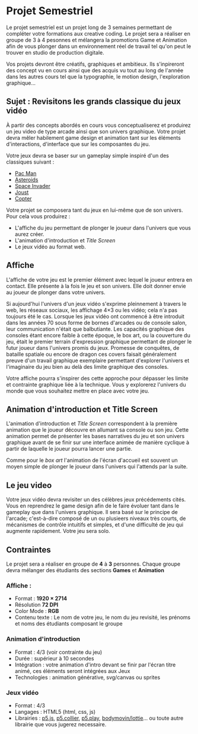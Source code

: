 # Projet Semestriel
Le projet semestriel est un projet long de 3 semaines permettant de compléter votre formations aux creative coding. Le projet sera a réaliser en groupe de 3 à 4 pesonnes et mélangera la promotions Game et Animation afin de vous plonger dans un environnement réel de travail tel qu'on peut le trouver en studio de production digitale.

Vos projets devront être créatifs, graphiques et ambitieux. Ils s'inpireront des concept vu en cours ainsi que des acquis vu tout au long de l'année dans les autres cours tel que la typographie, le motion design, l'exploration graphique...

## Sujet : Revisitons les grands classique du jeux vidéo
À partir des concepts abordés en cours vous conceptualiserez et produirez un jeu video de type arcade ainsi que son univers graphique. Votre projet devra mêler habilement game design et animation tant sur les éléments d'interactions, d'interface que sur les composantes du jeu.

Votre jeux devra se baser sur un gameplay simple inspiré d'un des classiques suivant :

* [Pac Man](https://en.wikipedia.org/wiki/Pac-Man)
* [Asteroids](https://en.wikipedia.org/wiki/Asteroids_(video_game))
* [Space Invader](https://en.wikipedia.org/wiki/Space_Invaders)
* [Joust](https://en.wikipedia.org/wiki/Joust_(video_game))
* [Copter](http://helicoptergame.wikia.com/wiki/Helicopter_Game_Wiki)

Votre projet se composera tant du jeux en lui-même que de son univers. Pour cela vous produirez :

* L'affiche du jeu permettant de plonger le joueur dans l'univers que vous aurez créer.
* L'animation d'introduction et _Title Screen_
* Le jeux vidéo au format web.

## Affiche
L'affiche de votre jeu est le premier élément avec lequel le joueur entrera en contact. Elle présente à la fois le jeu et son univers. Elle doit donner envie au joueur de plonger dans votre univers.

Si aujourd'hui l'univers d'un jeux vidéo s'exprime pleinnement à travers le web, les réseaux sociaux, les affichage 4×3 ou les vidéo; cela n'a pas toujours été le cas. Lorsque les jeux vidéo ont commencé à être introduit dans les années 70 sous forme de bornes d'arcades ou de console salon, leur communication n'était que balbutiante. Les capacités graphique des consoles étant encore faible à cette époque, le box art, ou la couverture du jeu, était le premier terrain d'expression graphique permettant de plonger le futur joueur dans l'univers promis du jeux. Promesse de conquêtes, de bataille spatiale ou encore de dragon ces covers faisait généralement preuve d'un travail graphique exemplaire permettant d'explorer l'univers et l'imaginaire du jeu bien au delà des limite graphique des consoles.

Votre affiche pourra s'inspirer des cette approche pour dépasser les limite et contrainte graphique liée à la technique. Vous y explorerez l'univers du monde que vous souhaitez mettre en place avec votre jeu.

## Animation d'introduction et Title Screen
L'animation d'introduction et _Title Screen_ correspondent à la première animation que le joueur découvre en allumant sa console ou son jeu. Cette animation permet de présenter les bases narratives du jeu et son univers graphique avant de se finir sur une interface animée de manière cyclique à partir de laquelle le joueur pourra lancer une partie.

Comme pour le _box art_ l'animation de l'écran d'accueil est souvent un moyen simple de plonger le joueur dans l'univers qui l'attends par la suite.

## Le jeu video
Votre jeux vidéo devra revisiter un des célèbres jeux précédements cités. Vous en reprendrez le game design afin de le faire évoluer tant dans le gameplay que dans l'univers graphique. Il sera basé sur le principe de l'arcade; c'est-à-dire composé de un ou plusieers niveaux très courts, de mécanismes de contrôle intuitifs et simples, et d'une difficulté de jeu qui augmente rapidement. Votre jeu sera solo.

## Contraintes
Le projet sera a réaliser en groupe de **4** à **3** personnes.
Chaque groupe devra mélanger des étudiants des sections **Games** et **Animation**

### Affiche :
* Format : **1920 × 2714**
* Résolution **72 DPI**
* Color Mode : **RGB**
* Contenu texte : Le nom de votre jeu, le nom du jeu revisité, les prénoms et noms des étudiants composant le groupe

### Animation d'introduction
* Format : 4/3 (voir contrainte du jeu)
* Durée : supérieur à 10 secondes
* Intégration : votre animation d'intro devant se finir par l'écran titre animé, ces éléments seront intégrées aux Jeux
* Technologies : animation générative, svg/canvas ou sprites

### Jeux vidéo
* Format : 4/3
* Langages : HTML5 (html, css, js)
* Librairies : [p5.js](https://p5js.org/), [p5.collier](https://github.com/bmoren/p5.collide2D), [p5.play](http://p5play.molleindustria.org/), [bodymovin/lottie](https://github.com/airbnb/lottie-web)... ou toute autre librairie que vous jugerez necessaire.
